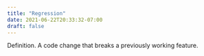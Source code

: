 ```yaml
---
title: "Regression"
date: 2021-06-22T20:33:32-07:00
draft: false
---
```


Definition. A code change that breaks a previously working feature.
